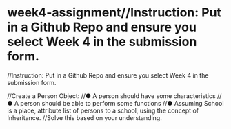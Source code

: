# week4-assignment//Instruction: Put in a Github Repo and ensure you select Week 4 in the submission form.

 //Instruction: Put in a Github Repo and ensure you select Week 4 in the submission form.

//Create a Person Object:
//● A person should have some characteristics
//● A person should be able to perform some functions
//● Assuming School is a place, attribute list of persons to a school, using the concept of Inheritance.
//Solve this based on your understanding.

